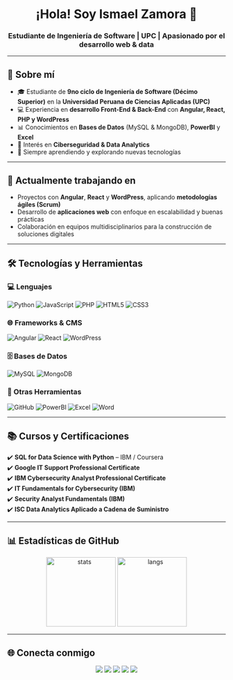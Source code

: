 <!-- Banner de presentación -->
<h1 align="center">¡Hola! Soy Ismael Zamora 👋</h1>
<h3 align="center">Estudiante de Ingeniería de Software | UPC | Apasionado por el desarrollo web & data</h3>

---

## 🚀 Sobre mí
- 🎓 Estudiante de **9no ciclo de Ingeniería de Software (Décimo Superior)** en la **Universidad Peruana de Ciencias Aplicadas (UPC)**  
- 💻 Experiencia en **desarrollo Front-End & Back-End** con **Angular, React, PHP y WordPress**  
- 📊 Conocimientos en **Bases de Datos** (MySQL & MongoDB), **PowerBI** y **Excel**  
- 🔐 Interés en **Ciberseguridad & Data Analytics**  
- 🌱 Siempre aprendiendo y explorando nuevas tecnologías  

---

## 💼 Actualmente trabajando en
- Proyectos con **Angular**, **React** y **WordPress**, aplicando **metodologías ágiles (Scrum)**  
- Desarrollo de **aplicaciones web** con enfoque en escalabilidad y buenas prácticas  
- Colaboración en equipos multidisciplinarios para la construcción de soluciones digitales  

---

## 🛠 Tecnologías y Herramientas

### 💻 Lenguajes
![Python](https://img.shields.io/badge/Python-3776AB?style=for-the-badge&logo=python&logoColor=white)
![JavaScript](https://img.shields.io/badge/JavaScript-F7DF1E?style=for-the-badge&logo=javascript&logoColor=black)
![PHP](https://img.shields.io/badge/PHP-777BB4?style=for-the-badge&logo=php&logoColor=white)
![HTML5](https://img.shields.io/badge/HTML5-E34F26?style=for-the-badge&logo=html5&logoColor=white)
![CSS3](https://img.shields.io/badge/CSS3-1572B6?style=for-the-badge&logo=css3&logoColor=white)

### 🌐 Frameworks & CMS
![Angular](https://img.shields.io/badge/Angular-DD0031?style=for-the-badge&logo=angular&logoColor=white)
![React](https://img.shields.io/badge/React-20232A?style=for-the-badge&logo=react&logoColor=61DAFB)
![WordPress](https://img.shields.io/badge/WordPress-21759B?style=for-the-badge&logo=wordpress&logoColor=white)

### 🗄️ Bases de Datos
![MySQL](https://img.shields.io/badge/MySQL-4479A1?style=for-the-badge&logo=mysql&logoColor=white)
![MongoDB](https://img.shields.io/badge/MongoDB-4EA94B?style=for-the-badge&logo=mongodb&logoColor=white)

### 🔧 Otras Herramientas
![GitHub](https://img.shields.io/badge/GitHub-181717?style=for-the-badge&logo=github&logoColor=white)
![PowerBI](https://img.shields.io/badge/PowerBI-F2C811?style=for-the-badge&logo=powerbi&logoColor=black)
![Excel](https://img.shields.io/badge/Excel-217346?style=for-the-badge&logo=microsoft-excel&logoColor=white)
![Word](https://img.shields.io/badge/Word-2B579A?style=for-the-badge&logo=microsoft-word&logoColor=white)

---

## 📚 Cursos y Certificaciones
✔️ **SQL for Data Science with Python** – IBM / Coursera  
✔️ **Google IT Support Professional Certificate**  
✔️ **IBM Cybersecurity Analyst Professional Certificate**  
✔️ **IT Fundamentals for Cybersecurity (IBM)**  
✔️ **Security Analyst Fundamentals (IBM)**  
✔️ **ISC Data Analytics Aplicado a Cadena de Suministro**

---

## 📊 Estadísticas de GitHub

<p align="center">
  <img src="https://github-readme-stats.vercel.app/api?username=IsmaelZamora4&show_icons=true&theme=radical" alt="stats" height="160"/>
  <img src="https://github-readme-stats.vercel.app/api/top-langs/?username=IsmaelZamora4&layout=compact&theme=radical" alt="langs" height="160"/>
</p>

---

## 🌐 Conecta conmigo
<p align="center">
  <a href="mailto:ismaelzr.dev@gmail.com"><img src="https://img.shields.io/badge/Email-D14836?style=for-the-badge&logo=gmail&logoColor=white"/></a>
  <a href="https://linkedin.com/in/ismael-zamora"><img src="https://img.shields.io/badge/LinkedIn-0077B5?style=for-the-badge&logo=linkedin&logoColor=white"/></a>
  <a href="https://instagram.com/ismaa.zr"><img src="https://img.shields.io/badge/Instagram-E4405F?style=for-the-badge&logo=instagram&logoColor=white"/></a>
  <a href="https://wa.me/51918605351"><img src="https://img.shields.io/badge/WhatsApp-25D366?style=for-the-badge&logo=whatsapp&logoColor=white"/></a>
  <a href="https://github.com/IsmaelZamora4"><img src="https://img.shields.io/badge/GitHub-100000?style=for-the-badge&logo=github&logoColor=white"/></a>
</p>
